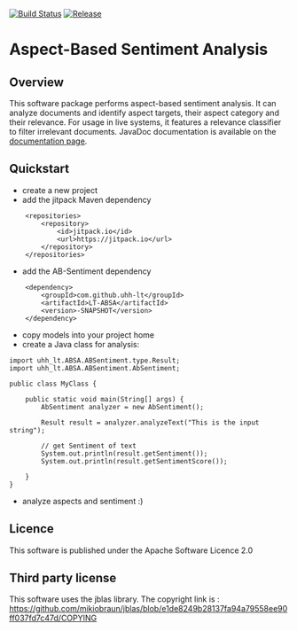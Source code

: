 [![Build Status](https://travis-ci.org/uhh-lt/LT-ABSA.svg)](https://travis-ci.org/uhh-lt/LT-ABSA)
[![Release](https://jitpack.io/v/uhh-lt/LT-ABSA.svg)](https://jitpack.io/#uhh-lt/LT-ABSA)
# Aspect-Based Sentiment Analysis

##  Overview
This software package performs aspect-based sentiment analysis. It can analyze documents and identify aspect targets, their aspect category and their relevance. For usage in live systems, it features a relevance classifier to filter irrelevant documents.
JavaDoc documentation is available on the [documentation page](http://tudarmstadt-lt.github.io/AB-Sentiment/doc/).

## Quickstart

* create a new project
* add the jitpack Maven dependency
```
	<repositories>
		<repository>
		    <id>jitpack.io</id>
		    <url>https://jitpack.io</url>
		</repository>
	</repositories>
```
* add the AB-Sentiment dependency
```
	<dependency>
	    <groupId>com.github.uhh-lt</groupId>
	    <artifactId>LT-ABSA</artifactId>
	    <version>-SNAPSHOT</version>
	</dependency>
```
* copy models into your project home
* create a Java class for analysis:
```
import uhh_lt.ABSA.ABSentiment.type.Result;
import uhh_lt.ABSA.ABSentiment.AbSentiment;

public class MyClass {

    public static void main(String[] args) {
        AbSentiment analyzer = new AbSentiment();

        Result result = analyzer.analyzeText("This is the input string");

        // get Sentiment of text
        System.out.println(result.getSentiment());
        System.out.println(result.getSentimentScore());

    }
}
```
* analyze aspects and sentiment :)


## Licence
This software is published under the Apache Software Licence 2.0

## Third party license
This software uses the jblas library. The copyright link is : https://github.com/mikiobraun/jblas/blob/e1de8249b28137fa94a79558ee90ff037fd7c47d/COPYING
